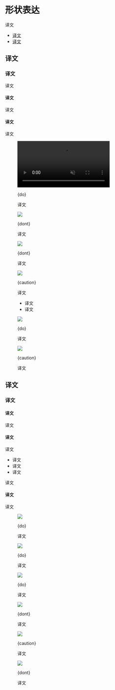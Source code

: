 <div class="article__intro">

[en]: <> (Shape as expression)
# 形状表达

[en]: <> (Shape can communicate an element’s state or help express a brand.)
译文

<nav>

[en]: <> (Communicating state)
[en]: <> (Expressing brand)
* [译文](#communicating-state)
* [译文](#expressing-brand)

</nav></div><div class="article__body">

[en]: <> (Communicating state)
<h2 id="communicating-state">译文</h2>

[en]: <> (Shape and meaning)
### 译文

[en]: <> (Shape can communicate many things about an element, including its current state, the result of a user interaction, or other changes in an app. When used in these ways, shape should be used consistently across the same state and interactions, so that a specific shape means the same thing every time it’s encountered.)
译文

[en]: <> (Shape and interaction)
#### 译文

[en]: <> (To attach meaning to a specific shape, shape changes can be expressed in tandem with a user-initiated action or state change. For example, morph a shape upon selection, or introduce the shape with an icon or other indicator, to reinforce a shape’s meaning.)
译文

[en]: <> (Non-interactive shapes)
#### 译文

[en]: <> (If a shape isn’t interactive, avoid using shapes with sizes large enough to appear interactive. For example, a small triangular shape on a card shouldn’t be large enough to be mistaken for a tap target if it’s not one.)
译文

<figure><video controls loop muted preload="metadata" class="mdui-video-fluid"><source data-src="{assets_path}/shape/shape-as-expression/communicatingstate-do-reply-1b-v2.mp4" src="{assets_path}/shape/shape-as-expression/communicatingstate-do-reply-1b-v2.mp4" type="video/mp4"></video><figcaption>

{do}

[en]: <> (Shape changes should be clearly linked to a user interaction or other obvious cause. This list item’s shape changes upon passing a gesture threshold, eventually giving its left edge a rounded corner.)
译文

</figcaption></figure><div class="mdui-row-sm-2"><div class="mdui-col"><figure>

![]({assets_path}/shape/shape-as-expression/communicatingstate-dont-reply-1.png)

<figcaption>

{dont}

[en]: <> (Don’t communicate state with shapes that are too small to be noticeable.)
译文

</figcaption></figure></div><div class="mdui-col"><figure>

![]({assets_path}/shape/shape-as-expression/communicatingstate-dont-reply-2.png)

<figcaption>

{dont}

[en]: <> (Don’t communicate state with a shape large enough to provide a tap target if it’s not interactive.)
译文

</figcaption></figure></div></div><figure>

![]({assets_path}/shape/shape-as-expression/communicatingstate-caution-baseline-1.png)

<figcaption>

{caution}

[en]: <> (A shape can be used in ways that makes it unclear whether it’s expressing a state or branding. These folded card corners don’t make it clear if the cards are selected, favorited, or simply expressing brand – because cards can express all of these states. To make meaning clearer, either:)
译文

[en]: <> (Clearly connect the change of the corner shape with a user action, like selection or favoriting)
[en]: <> (Remove the folded shape, but keep the corner angle, to reduce the appearance that the folded shape is interactive)
* 译文
* 译文

</figcaption></figure><div class="mdui-row-sm-2"><div class="mdui-col"><figure>

![]({assets_path}/shape/shape-as-expression/communicatingstate-do-baseline-1.png)

<figcaption>

{do}

[en]: <> (Use shape consistently, so that each shape expresses a single meaning. The rounded corner on selected cards helps the shape develop meaning.)
译文

</figcaption></figure></div><div class="mdui-col"><figure>

![]({assets_path}/shape/shape-as-expression/communicatingstate-caution-baseline-2.png)

<figcaption>

{caution}

[en]: <> (The inconsistent shapes on the corners in this card collection make it unclear if each shape represents something different \(such as distinct groupings\) or is simply brand expression.)
译文

</figcaption></figure></div></div>

[en]: <> (Expressing brand)
<h2 id="expressing-brand">译文</h2>

[en]: <> (Shape and brand expression)
### 译文

[en]: <> (Branding with shape)
#### 译文

[en]: <> (Use shape in combination with other customizations, like color and typography, to develop your brand’s visual language. Similar, related shapes help unify brand expression across your app. Your app can use a *shape family* – a set of similar shapes such as oval variations of a circle, or the same angled corner at different scales – across its surfaces, components, and elements. The style of shapes in a shape family, such as organic or geometric forms, should match your brand.)
译文

[en]: <> (Mixing shapes)
#### 译文

[en]: <> (When expressing brand with shape, avoid shapes that:)
译文

[en]: <> (Imply interactivity)
[en]: <> (Inaccurately express state)
[en]: <> (Interfere with usability)
* 译文
* 译文
* 译文

[en]: <> (Mixing both different shape styles, and different shapes altogether, can make it difficult to associate particular shapes with a brand.)
译文

[en]: <> (Shape overuse)
#### 译文

[en]: <> (Overuse of a shape for branding purposes can make it less meaningful because that shape becomes common and less noticeable.)
译文

<figure>

![]({assets_path}/shape/shape-as-expression/expressingbrand-reply-1.png)

<figcaption>

{do}

[en]: <> (Consistent use of shape throughout a product contributes to a brand’s visual language. This product’s components use a shape based on its logo \(1, 2\).)
译文

</figcaption></figure><figure>

![]({assets_path}/shape/shape-as-expression/expressingbrand-shrine-1.png)

<figcaption>

{do}

[en]: <> (This product’s components use a geometric shape based on its logo \(1, 2, 3\).)
译文

</figcaption></figure><div class="mdui-row-sm-2"><div class="mdui-col"><figure>

![]({assets_path}/shape/shape-as-expression/expression-do-reply-1.png)

<figcaption>

{do}

[en]: <> (The curve of the corner reflects the color and curved edge of the logo, without affecting usability.)
译文

</figcaption></figure></div><div class="mdui-col"><figure>

![]({assets_path}/shape/shape-as-expression/expression-dont-reply-1.png)

<figcaption>

{dont}

[en]: <> (Don’t reduce the usability of a component when using shape to express brand. The size of this shape interferes with the usability of the list.)
译文

</figcaption></figure></div></div><div class="mdui-row-sm-2"><div class="mdui-col"><figure>

![]({assets_path}/shape/shape-as-expression/expressingbrand-caution-shrine-1.png)

<figcaption>

{caution}

[en]: <> (Overuse of a single shape makes that shape common, and thus less noticeable, which reduces its impact on branding.)
译文

</figcaption></figure></div><div class="mdui-col"><figure>

![]({assets_path}/shape/shape-as-expression/expressingbrand-dont-shrine-2.png)

<figcaption>

{dont}

[en]: <> (Don’t use shapes that don’t reflect a product’s shape family.)
译文

</figcaption></figure></div></div></div>
